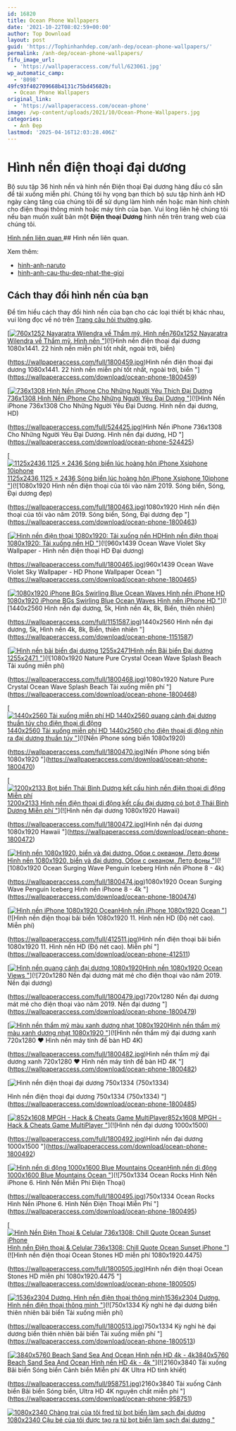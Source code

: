 ```yaml
---
id: 16820
title: Ocean Phone Wallpapers
date: '2021-10-22T08:02:59+00:00'
author: Top Download
layout: post
guid: 'https://Tophinhanhdep.com/anh-dep/ocean-phone-wallpapers/'
permalink: /anh-dep/ocean-phone-wallpapers/
fifu_image_url:
  - 'https://wallpaperaccess.com/full/623061.jpg'
wp_automatic_camp:
  - '8098'
49fc93f402709668b4131c75bd45682b:
  - Ocean Phone Wallpapers
original_link:
  - 'https://wallpaperaccess.com/ocean-phone'
image: /wp-content/uploads/2021/10/Ocean-Phone-Wallpapers.jpg
categories:
  - Ảnh Đẹp
lastmod: '2025-04-16T12:03:28.406Z'
---
```

# Hình nền điện thoại đại dương

Bộ sưu tập 36 hình nền và hình nền Điện thoại Đại dương hàng đầu có sẵn để tải xuống miễn phí. Chúng tôi hy vọng bạn thích bộ sưu tập hình ảnh HD ngày càng tăng của chúng tôi để sử dụng làm hình nền hoặc màn hình chính cho điện thoại thông minh hoặc máy tính của bạn. Vui lòng liên hệ chúng tôi nếu bạn muốn xuất bản một **Điện thoại Dương** hình nền trên trang web của chúng tôi.

[Hình nền liên quan ](#related) ## Hình nền liên quan.

   
 Xem thêm:

   
- [hinh-anh-naruto](https://tophinhanhdep.com/anh-naruto/hinh-anh-naruto/)
- [hinh-anh-cau-thu-dep-nhat-the-gioi](https://tophinhanhdep.com/anh-dep/hinh-anh-cau-thu-dep-nhat-the-gioi/)

## Cách thay đổi hình nền của bạn

Để tìm hiểu cách thay đổi hình nền của bạn cho các loại thiết bị khác nhau, vui lòng đọc về nó trên [Trang câu hỏi thường gặp](https://tophinhanhdep.com/faq/).

  
[[![760x1252 Nayaratra Wilendra về Thẩm mỹ.  Hình nền](https://wallpaperaccess.com/full/623061.jpg)760x1252 Nayaratra Wilendra về Thẩm mỹ. Hình nền "](https://wallpaperaccess.com/download/ocean-phone-623061)](![Hình nền điện thoại đại dương 1080x1441.  22 hình nền miễn phí tốt nhất, ngoài trời, biển)

(https://wallpaperaccess.com/full/1800459.jpg)Hình nền điện thoại đại dương 1080x1441. 22 hình nền miễn phí tốt nhất, ngoài trời, biển "](https://wallpaperaccess.com/download/ocean-phone-1800459)

[[![736x1308 Hình Nền iPhone Cho Những Người Yêu Thích Đại Dương](https://wallpaperaccess.com/full/822005.jpg)736x1308 Hình Nền iPhone Cho Những Người Yêu Đại Dương "](https://wallpaperaccess.com/download/ocean-phone-822005)](![Hình Nền iPhone 736x1308 Cho Những Người Yêu Đại Dương.  Hình nền đại dương, HD)

(https://wallpaperaccess.com/full/524425.jpg)Hình Nền iPhone 736x1308 Cho Những Người Yêu Đại Dương. Hình nền đại dương, HD "](https://wallpaperaccess.com/download/ocean-phone-524425)

[[![1125x2436 1125 × 2436 Sóng biển lúc hoàng hôn iPhone Xsiphone 10iphone](https://wallpaperaccess.com/full/1367830.jpg)1125x2436 1125 × 2436 Sóng biển lúc hoàng hôn iPhone Xsiphone 10iphone "](https://wallpaperaccess.com/download/ocean-phone-1367830)](![1080x1920 Hình nền điện thoại của tôi vào năm 2019. Sóng biển, Sóng, Đại dương đẹp)

(https://wallpaperaccess.com/full/1800463.jpg)1080x1920 Hình nền điện thoại của tôi vào năm 2019. Sóng biển, Sóng, Đại dương đẹp "](https://wallpaperaccess.com/download/ocean-phone-1800463)

[[![Hình nền điện thoại 1080x1920: Tải xuống nền HD](https://wallpaperaccess.com/full/1799468.jpg)Hình nền điện thoại 1080x1920: Tải xuống nền HD "](https://wallpaperaccess.com/download/ocean-phone-1799468)](![960x1439 Ocean Wave Violet Sky Wallpaper - Hình nền điện thoại HD Đại dương)

(https://wallpaperaccess.com/full/1800465.jpg)960x1439 Ocean Wave Violet Sky Wallpaper - HD Phone Wallpaper Ocean "](https://wallpaperaccess.com/download/ocean-phone-1800465)

[[![1080x1920 iPhone BGs Swirling Blue Ocean Waves Hình nền iPhone HD](https://wallpaperaccess.com/full/175327.jpg)1080x1920 iPhone BGs Swirling Blue Ocean Waves Hình nền iPhone HD "](https://wallpaperaccess.com/download/ocean-phone-175327)](![1440x2560 Hình nền đại dương, 5k, Hình nền 4k, 8k, Biển, thiên nhiên)

(https://wallpaperaccess.com/full/1151587.jpg)1440x2560 Hình nền đại dương, 5k, Hình nền 4k, 8k, Biển, thiên nhiên "](https://wallpaperaccess.com/download/ocean-phone-1151587)

[[![Hình nền bãi biển đại dương 1255x2471](https://wallpaperaccess.com/full/1800467.jpg)Hình nền Bãi biển Đại dương 1255x2471 "](https://wallpaperaccess.com/download/ocean-phone-1800467)](![1080x1920 Nature Pure Crystal Ocean Wave Splash Beach Tải xuống miễn phí)

(https://wallpaperaccess.com/full/1800468.jpg)1080x1920 Nature Pure Crystal Ocean Wave Splash Beach Tải xuống miễn phí "](https://wallpaperaccess.com/download/ocean-phone-1800468)

[[![1440x2560 Tải xuống miễn phí HD 1440x2560 quang cảnh đại dương thuần túy cho điện thoại di động](https://wallpaperaccess.com/full/1800469.jpg)1440x2560 Tải xuống miễn phí HD 1440x2560 cho điện thoại di động nhìn ra đại dương thuần túy "](https://wallpaperaccess.com/download/ocean-phone-1800469)](![Nền iPhone sóng biển 1080x1920)

(https://wallpaperaccess.com/full/1800470.jpg)Nền iPhone sóng biển 1080x1920 "](https://wallpaperaccess.com/download/ocean-phone-1800470)

[[![1200x2133 Bọt biển Thái Bình Dương kết cấu hình nền điện thoại di động Miễn phí](https://wallpaperaccess.com/full/1800471.jpg)1200x2133 Hình nền điện thoại di động kết cấu đại dương có bọt ở Thái Bình Dương Miễn phí "](https://wallpaperaccess.com/download/ocean-phone-1800471)](![Hình nền đại dương 1080x1920 Hawaii)

(https://wallpaperaccess.com/full/1800472.jpg)Hình nền đại dương 1080x1920 Hawaii "](https://wallpaperaccess.com/download/ocean-phone-1800472)

[[![Hình nền 1080x1920, biển và đại dương.  Обои с океаном, Лето фоны](https://wallpaperaccess.com/full/1166625.png)Hình nền 1080x1920, biển và đại dương. Обои с океаном, Лето фоны "](https://wallpaperaccess.com/download/ocean-phone-1166625)](![1080x1920 Ocean Surging Wave Penguin Iceberg Hình nền iPhone 8 - 4k)

(https://wallpaperaccess.com/full/1800474.jpg)1080x1920 Ocean Surging Wave Penguin Iceberg Hình nền iPhone 8 - 4k "](https://wallpaperaccess.com/download/ocean-phone-1800474)

[[![Hình nền iPhone 1080x1920 Ocean](https://wallpaperaccess.com/full/1800476.jpg)Hình nền iPhone 1080x1920 Ocean "](https://wallpaperaccess.com/download/ocean-phone-1800476)](![Hình nền điện thoại bãi biển 1080x1920 11. Hình nền HD (Độ nét cao).  Miễn phí)

(https://wallpaperaccess.com/full/412511.jpg)Hình nền điện thoại bãi biển 1080x1920 11. Hình nền HD (Độ nét cao). Miễn phí "](https://wallpaperaccess.com/download/ocean-phone-412511)

[[![Hình nền quang cảnh đại dương 1080x1920](https://wallpaperaccess.com/full/1800478.jpg)Hình nền 1080x1920 Ocean Views "](https://wallpaperaccess.com/download/ocean-phone-1800478)](![720x1280 Nền đại dương mát mẻ cho điện thoại vào năm 2019. Nền đại dương)

(https://wallpaperaccess.com/full/1800479.jpg)720x1280 Nền đại dương mát mẻ cho điện thoại vào năm 2019. Nền đại dương "](https://wallpaperaccess.com/download/ocean-phone-1800479)

[[![Hình nền thẩm mỹ màu xanh dương nhạt 1080x1920](https://wallpaperaccess.com/full/1800480.jpg)Hình nền thẩm mỹ màu xanh dương nhạt 1080x1920 "](https://wallpaperaccess.com/download/ocean-phone-1800480)](![Hình nền thẩm mỹ đại dương xanh 720x1280 ❤ Hình nền máy tính để bàn HD 4K)

(https://wallpaperaccess.com/full/1800482.jpg)Hình nền thẩm mỹ đại dương xanh 720x1280 ❤ Hình nền máy tính để bàn HD 4K "](https://wallpaperaccess.com/download/ocean-phone-1800482)

[![Hình nền điện thoại đại dương 750x1334 (750x1334)](https://wallpaperaccess.com/full/1800485.jpg)

Hình nền điện thoại đại dương 750x1334 (750x1334) "](https://wallpaperaccess.com/download/ocean-phone-1800485)

[[![852x1608 MPGH - Hack & Cheats Game MultiPlayer](https://wallpaperaccess.com/full/1800487.png)852x1608 MPGH - Hack &amp; Cheats Game MultiPlayer "](https://wallpaperaccess.com/download/ocean-phone-1800487)](![Hình nền đại dương 1000x1500)

(https://wallpaperaccess.com/full/1800492.jpg)Hình nền đại dương 1000x1500 "](https://wallpaperaccess.com/download/ocean-phone-1800492)

[[![Hình nền di động 1000x1600 Blue Mountains Ocean](https://wallpaperaccess.com/full/1800494.jpg)Hình nền di động 1000x1600 Blue Mountains Ocean "](https://wallpaperaccess.com/download/ocean-phone-1800494)](![750x1334 Ocean Rocks Hình Nền iPhone 6. Hình Nền Miễn Phí Điện Thoại)

(https://wallpaperaccess.com/full/1800495.jpg)750x1334 Ocean Rocks Hình Nền iPhone 6. Hình Nền Điện Thoại Miễn Phí "](https://wallpaperaccess.com/download/ocean-phone-1800495)

[[![Hình Nền Điện Thoại & Celular 736x1308: Chill Quote Ocean Sunset iPhone](https://wallpaperaccess.com/full/767404.jpg)Hình nền Điện thoại &amp; Celular 736x1308: Chill Quote Ocean Sunset iPhone "](https://wallpaperaccess.com/download/ocean-phone-767404)](![Hình nền điện thoại Ocean Stones HD miễn phí 1080x1920.4475)

(https://wallpaperaccess.com/full/1800505.jpg)Hình nền điện thoại Ocean Stones HD miễn phí 1080x1920.4475 "](https://wallpaperaccess.com/download/ocean-phone-1800505)

[[![1536x2304 Dương.  Hình nền điện thoại thông minh](https://wallpaperaccess.com/full/1800512.jpg)1536x2304 Dương. Hình nền điện thoại thông minh "](https://wallpaperaccess.com/download/ocean-phone-1800512)](![750x1334 Kỳ nghỉ hè đại dương biển thiên nhiên bãi biển Tải xuống miễn phí)

(https://wallpaperaccess.com/full/1800513.jpg)750x1334 Kỳ nghỉ hè đại dương biển thiên nhiên bãi biển Tải xuống miễn phí "](https://wallpaperaccess.com/download/ocean-phone-1800513)

 [[![3840x5760 Beach Sand Sea And Ocean Hình nền HD 4k - 4k](https://wallpaperaccess.com/full/1800528.jpg)3840x5760 Beach Sand Sea And Ocean Hình nền HD 4k - 4k "](https://wallpaperaccess.com/download/ocean-phone-1800528)](![2160x3840 Tải xuống Bãi biển Sóng biển Cảnh biển Miễn phí 4K Ultra HD tinh khiết)

(https://wallpaperaccess.com/full/958751.jpg)2160x3840 Tải xuống Cảnh biển Bãi biển Sóng biển, Ultra HD 4K nguyên chất miễn phí "](https://wallpaperaccess.com/download/ocean-phone-958751)

[![1080x2340 Chàng trai của tôi fred từ bọt biển làm sạch đại dương](https://wallpaperaccess.com/full/1800544.png)1080x2340 Cậu bé của tôi được tạo ra từ bọt biển làm sạch đại dương "](https://wallpaperaccess.com/download/ocean-phone-1800544)
